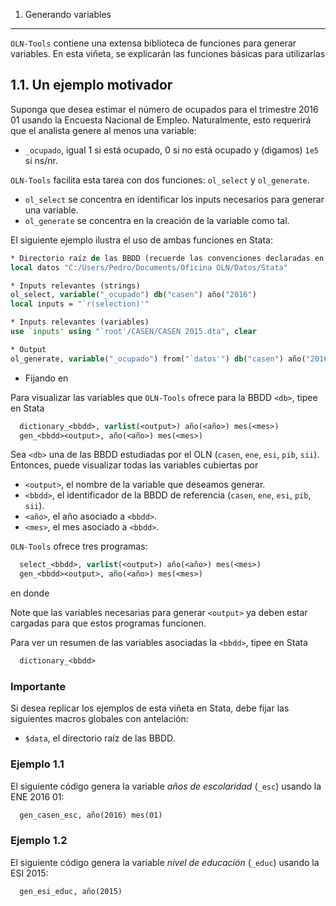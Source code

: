 1. Generando variables
----------------------

``OLN-Tools`` contiene una extensa biblioteca de funciones para generar variables. En esta viñeta, se explicarán las funciones básicas para utilizarlas

## 1.1. Un ejemplo motivador

Suponga que desea estimar el número de ocupados para el trimestre 2016 01 usando la Encuesta Nacional de Empleo. Naturalmente, esto requerirá que el analista genere al menos una variable:

* ``_ocupado``, igual 1 si está ocupado, 0 si no está ocupado y (digamos) ``1e5`` si ns/nr.

``OLN-Tools`` facilita esta tarea con dos funciones: ``ol_select`` y ``ol_generate``. 

* ``ol_select`` se concentra en identificar los inputs necesarios para generar una variable.
* ``ol_generate`` se concentra en la creación de la variable como tal.

El siguiente ejemplo ilustra el uso de ambas funciones en Stata:

```stata
* Directorio raíz de las BBDD (recuerde las convenciones declaradas en README.md)
local datos "C:/Users/Pedro/Documents/Oficina OLN/Datos/Stata"

* Inputs relevantes (strings)
ol_select, variable("_ocupado") db("casen") año("2016")
local inputs = "`r(selection)'"

* Inputs relevantes (variables)
use `inputs' using "`root'/CASEN/CASEN 2015.dta", clear

* Output
ol_generate, variable("_ocupado") from("`datos'") db("casen") año("2016")


```

* Fijando en 

Para visualizar las variables que ``OLN-Tools`` ofrece para la BBDD ``<db>``, tipee en Stata
```stata
  dictionary_<bbdd>, varlist(<output>) año(<año>) mes(<mes>)
  gen_<bbdd><output>, año(<año>) mes(<mes>)
```

Sea ``<db>`` una de las BBDD estudiadas por el OLN (``casen``, ``ene``, ``esi``, ``pib``, ``sii``). Entonces, puede visualizar todas las variables cubiertas por 

* ``<output>``, el nombre de la variable que deseamos generar.
* ``<bbdd>``, el identificador de la BBDD de referencia (``casen``, ``ene``, ``esi``, ``pib``, ``sii``).
* ``<año>``, el año asociado a ``<bbdd>``.
* ``<mes>``, el mes asociado a ``<bbdd>``.

``OLN-Tools`` ofrece tres programas:
```stata
  select_<bbdd>, varlist(<output>) año(<año>) mes(<mes>)
  gen_<bbdd><output>, año(<año>) mes(<mes>)
```


en donde

Note que las variables necesarias para generar ``<output>`` ya deben estar cargadas para que estos programas funcionen.

Para ver un resumen de las variables asociadas la ``<bbdd>``, tipee en Stata
```stata
  dictionary_<bbdd>
```



### Importante

Si desea replicar los ejemplos de esta viñeta en Stata, debe fijar las siguientes macros globales con antelación:

- ``$data``, el directorio raíz de las BBDD.

### Ejemplo 1.1

El siguiente código genera la variable *años de escolaridad* (``_esc``) usando la ENE 2016 01:
```stata
  gen_casen_esc, año(2016) mes(01)
```

### Ejemplo 1.2

El siguiente código genera la variable *nivel de educación* (``_educ``) usando la ESI 2015: 
```stata
  gen_esi_educ, año(2015)
```


